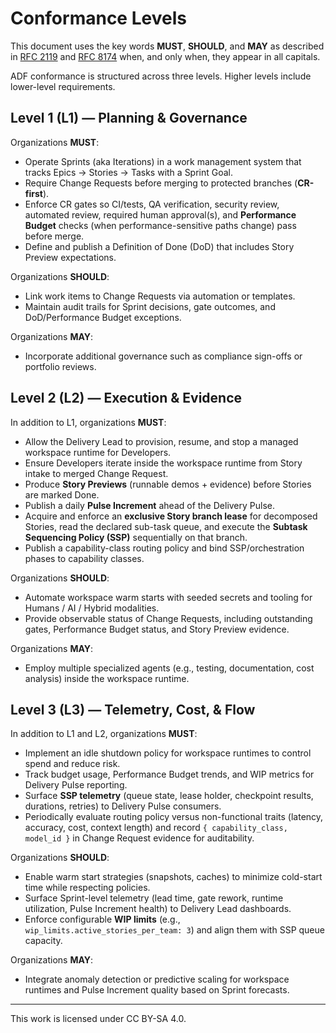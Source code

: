 # Conformance Levels

This document uses the key words **MUST**, **SHOULD**, and **MAY** as described in [RFC 2119](https://www.rfc-editor.org/rfc/rfc2119) and [RFC 8174](https://www.rfc-editor.org/rfc/rfc8174) when, and only when, they appear in all capitals.

ADF conformance is structured across three levels. Higher levels include lower-level requirements.

## Level 1 (L1) — Planning & Governance
Organizations **MUST**:
- Operate Sprints (aka Iterations) in a work management system that tracks Epics → Stories → Tasks with a Sprint Goal.
- Require Change Requests before merging to protected branches (**CR-first**).
- Enforce CR gates so CI/tests, QA verification, security review, automated review, required human approval(s), and **Performance Budget** checks (when performance-sensitive paths change) pass before merge.
- Define and publish a Definition of Done (DoD) that includes Story Preview expectations.

Organizations **SHOULD**:
- Link work items to Change Requests via automation or templates.
- Maintain audit trails for Sprint decisions, gate outcomes, and DoD/Performance Budget exceptions.

Organizations **MAY**:
- Incorporate additional governance such as compliance sign-offs or portfolio reviews.

## Level 2 (L2) — Execution & Evidence
In addition to L1, organizations **MUST**:
- Allow the Delivery Lead to provision, resume, and stop a managed workspace runtime for Developers.
- Ensure Developers iterate inside the workspace runtime from Story intake to merged Change Request.
- Produce **Story Previews** (runnable demos + evidence) before Stories are marked Done.
- Publish a daily **Pulse Increment** ahead of the Delivery Pulse.
- Acquire and enforce an **exclusive Story branch lease** for decomposed Stories, read the declared sub-task queue, and execute the **Subtask Sequencing Policy (SSP)** sequentially on that branch.
- Publish a capability-class routing policy and bind SSP/orchestration phases to capability classes.

Organizations **SHOULD**:
- Automate workspace warm starts with seeded secrets and tooling for Humans / AI / Hybrid modalities.
- Provide observable status of Change Requests, including outstanding gates, Performance Budget status, and Story Preview evidence.

Organizations **MAY**:
- Employ multiple specialized agents (e.g., testing, documentation, cost analysis) inside the workspace runtime.

## Level 3 (L3) — Telemetry, Cost, & Flow
In addition to L1 and L2, organizations **MUST**:
- Implement an idle shutdown policy for workspace runtimes to control spend and reduce risk.
- Track budget usage, Performance Budget trends, and WIP metrics for Delivery Pulse reporting.
- Surface **SSP telemetry** (queue state, lease holder, checkpoint results, durations, retries) to Delivery Pulse consumers.
- Periodically evaluate routing policy versus non-functional traits (latency, accuracy, cost, context length) and record `{ capability_class, model_id }` in Change Request evidence for auditability.

Organizations **SHOULD**:
- Enable warm start strategies (snapshots, caches) to minimize cold-start time while respecting policies.
- Surface Sprint-level telemetry (lead time, gate rework, runtime utilization, Pulse Increment health) to Delivery Lead dashboards.
- Enforce configurable **WIP limits** (e.g., `wip_limits.active_stories_per_team: 3`) and align them with SSP queue capacity.

Organizations **MAY**:
- Integrate anomaly detection or predictive scaling for workspace runtimes and Pulse Increment quality based on Sprint forecasts.

---

This work is licensed under CC BY-SA 4.0.
